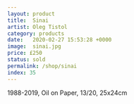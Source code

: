 ```yaml
---
layout: product
title:  Sinai
artist: Oleg Tistol
category: products
date:   2020-02-27 15:53:28 +0000
image:  sinai.jpg
price: £250
status: sold
permalink: /shop/sinai
index: 35
---
```

1988-2019, Oil on Paper, 13/20, 25x24cm
